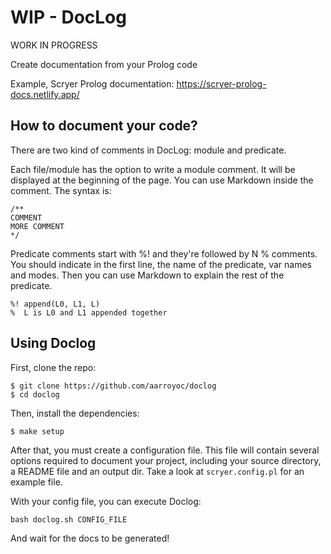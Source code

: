 # WIP - DocLog

WORK IN PROGRESS

Create documentation from your Prolog code

Example, Scryer Prolog documentation: https://scryer-prolog-docs.netlify.app/

## How to document your code?

There are two kind of comments in DocLog: module and predicate.

Each file/module has the option to write a module comment. It will be displayed at the beginning of the page. You can use Markdown inside the comment. The syntax is:
```
/**
COMMENT
MORE COMMENT
*/
```

Predicate comments start with %! and they're followed by N % comments. You should indicate in the first line, the name of the predicate, var names and modes. Then you can use Markdown to explain the rest of the predicate.

```
%! append(L0, L1, L)
%  L is L0 and L1 appended together
```

## Using Doclog

First, clone the repo:

```
$ git clone https://github.com/aarroyoc/doclog
$ cd doclog
```

Then, install the dependencies:

```
$ make setup
```

After that, you must create a configuration file. This file will contain several options required to document your project, including your source directory, a README file and an output dir. Take a look at `scryer.config.pl` for an example file.

With your config file, you can execute Doclog:

```
bash doclog.sh CONFIG_FILE
```

And wait for the docs to be generated!